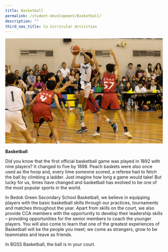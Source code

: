 ```yaml
---
title: Basketball
permalink: /student-development/Basketball/
description: ""
third_nav_title: Co Curricular Activities
---
```

![](/images/basketball.jpg)

**Basketball**

Did you know that the first official basketball game was played in 1892 with nine players? It changed to five by 1898. Peach baskets were also once used as the hoop and, every time someone scored, a referee had to fetch the ball by climbing a ladder. Just imagine how long a game would take! But lucky for us, times have changed and basketball has evolved to be one of the most popular sports in the world.

In Bedok Green Secondary School Basketball, we believe in equipping players with the basic basketball skills through our practices, tournaments and matches throughout the year. Apart from skills on the court, we also provide CCA members with the opportunity to develop their leadership skills – providing opportunities for the senior members to coach the younger players. You will also come to learn that one of the greatest experiences of Basketball will be the people you meet; we come as strangers, grow to be teammates and leave as friends.

In BGSS Basketball, the ball is in your court.